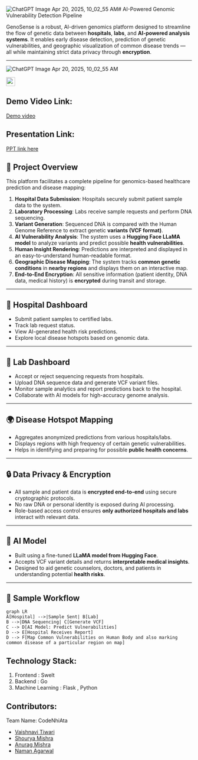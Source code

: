 ![ChatGPT Image Apr 20, 2025, 10_02_55 AM](https://github.com/user-attachments/assets/a06be218-fc3e-413a-925e-3a4819eda579)#  AI-Powered Genomic Vulnerability Detection Pipeline 

GenoSense is a robust, AI-driven genomics platform designed to streamline the flow of genetic data between **hospitals**, **labs**, and **AI-powered analysis systems**. It enables early disease detection, prediction of genetic vulnerabilities, and geographic visualization of common disease trends — all while maintaining strict data privacy through **encryption**.

---
![ChatGPT Image Apr 20, 2025, 10_02_55 AM](https://github.com/user-attachments/assets/df061142-6838-4465-a6da-9d142fd25c8f)

<a href="https://hack36.in"> 
  <img src="https://postimage.me/images/2025/04/19/built-at-hack36.png" height=24px> 
</a>


## Demo Video Link:
  <a href="https://drive.google.com/drive/folders/11PVF6mmYeg8uc4-VaJ2mUiL5egi88X23">Demo video</a>

  
## Presentation Link:
  <a href="https://www.canva.com/design/DAGlH2Ah5gU/YPzuAiYTL-rNtACJoFef6w/edit?utm_content=DAGlH2Ah5gU&utm_campaign=designshare&utm_medium=link2&utm_source=sharebutton"> PPT link here </a>

  
## 🚀 Project Overview

This platform facilitates a complete pipeline for genomics-based healthcare prediction and disease mapping:

1. **Hospital Data Submission**: Hospitals securely submit patient sample data to the system.
2. **Laboratory Processing**: Labs receive sample requests and perform DNA sequencing.
3. **Variant Generation**: Sequenced DNA is compared with the Human Genome Reference to extract genetic **variants (VCF format)**.
4. **AI Vulnerability Analysis**: The system uses a **Hugging Face LLaMA model** to analyze variants and predict possible **health vulnerabilities**.
5. **Human Insight Rendering**: Predictions are interpreted and displayed in an easy-to-understand human-readable format.
6. **Geographic Disease Mapping**: The system tracks **common genetic conditions** in **nearby regions** and displays them on an interactive map.
7. **End-to-End Encryption**: All sensitive information (patient identity, DNA data, medical history) is **encrypted** during transit and storage.

---

## 🏥 Hospital Dashboard

- Submit patient samples to certified labs.
- Track lab request status.
- View AI-generated health risk predictions.
- Explore local disease hotspots based on genomic data.

---

## 🧪 Lab Dashboard

- Accept or reject sequencing requests from hospitals.
- Upload DNA sequence data and generate VCF variant files.
- Monitor sample analytics and report predictions back to the hospital.
- Collaborate with AI models for high-accuracy genome analysis.

---

## 🌍 Disease Hotspot Mapping

- Aggregates anonymized predictions from various hospitals/labs.
- Displays regions with high frequency of certain genetic vulnerabilities.
- Helps in identifying and preparing for possible **public health concerns**.

---

## 🔒 Data Privacy & Encryption

- All sample and patient data is **encrypted end-to-end** using secure cryptographic protocols.
- No raw DNA or personal identity is exposed during AI processing.
- Role-based access control ensures **only authorized hospitals and labs** interact with relevant data.

---

## 🧠 AI Model

- Built using a fine-tuned **LLaMA model from Hugging Face**.
- Accepts VCF variant details and returns **interpretable medical insights**.
- Designed to aid genetic counselors, doctors, and patients in understanding potential **health risks**.

---

## 📁 Sample Workflow

```mermaid
graph LR
A[Hospital] -->|Sample Sent| B[Lab]
B -->|DNA Sequencing| C[Generate VCF]
C --> D[AI Model: Predict Vulnerabilities]
D --> E[Hospital Receives Report]
D --> F[Map Common Vulnerabilities on Human Body and also marking common disease of a particular region on map]
```

## Technology Stack:
  1) Frontend : Swelt
  2) Backend : Go
  3) Machine Learning : Flask , Python 
  

## Contributors:

Team Name: CodeNhiAta

- [Vaishnavi Tiwari](https://github.com/Vaishnavi1047)
- [Shourya Mishra](https://github.com/ShouryaMishra2006)
- [Anurag Mishra](https://github.com/theAnuragMishra)
- [Naman Agarwal](https://github.com/NamanAgarwal0905)

